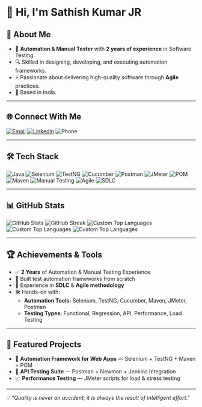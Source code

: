 # 👋 Hi, I'm Sathish Kumar JR

## 📌 About Me
- 💼 **Automation & Manual Tester** with **2 years of experience** in Software Testing.
- 🔍 Skilled in designing, developing, and executing automation frameworks.
- ⚡ Passionate about delivering high-quality software through **Agile** practices.
- 📍 Based in India.

---

## 🌐 Connect With Me
[![Email](https://img.shields.io/badge/Email-D14836?logo=gmail&logoColor=white)](mailto:j.r.sathishkumar.16@gmail.com)
[![LinkedIn](https://img.shields.io/badge/LinkedIn-0A66C2?logo=linkedin&logoColor=white)](https://www.linkedin.com/in/sathish-kumar-436a2b263/)
![Phone](https://img.shields.io/badge/Phone-8838788654-lightgrey)

---

## 🛠 Tech Stack
![Java](https://img.shields.io/badge/Java-007396?logo=java&logoColor=white)
![Selenium](https://img.shields.io/badge/Selenium-43B02A?logo=selenium&logoColor=white)
![TestNG](https://img.shields.io/badge/TestNG-%23007396.svg?logoColor=white)
![Cucumber](https://img.shields.io/badge/Cucumber-23D96C?logo=cucumber&logoColor=white)
![Postman](https://img.shields.io/badge/Postman-FF6C37?logo=postman&logoColor=white)
![JMeter](https://img.shields.io/badge/JMeter-D22128?logo=apache&logoColor=white)
![POM](https://img.shields.io/badge/Page%20Object%20Model-000000?logo=java&logoColor=white)
![Maven](https://img.shields.io/badge/Maven-C71A36?logo=apache-maven&logoColor=white)
![Manual Testing](https://img.shields.io/badge/Manual%20Testing-blue)
![Agile](https://img.shields.io/badge/Agile-28A745?logo=agile&logoColor=white)
![SDLC](https://img.shields.io/badge/SDLC-FF5733)

---

## 📊 GitHub Stats
![GitHub Stats](https://github-readme-stats.vercel.app/api?username=JRsathish&show_icons=true&theme=radical&hide_border=true)
![GitHub Streak](https://streak-stats.demolab.com?user=JRsathish&theme=radical&hide_border=true)
![Custom Top Languages](https://img.shields.io/badge/Java-60%25-blue?style=for-the-badge&logo=java)
![Custom Top Languages](https://img.shields.io/badge/HTML-20%25-orange?style=for-the-badge&logo=html5)
![Custom Top Languages](https://img.shields.io/badge/JavaScript-10%25-yellow?style=for-the-badge&logo=javascript)

---

## 🏆 Achievements & Tools
- ✅ **2 Years** of Automation & Manual Testing Experience
- 🚀 Built test automation frameworks from scratch
- 🔄 Experience in **SDLC** & **Agile methodology**
- 🛠 Hands-on with:  
  - **Automation Tools:** Selenium, TestNG, Cucumber, Maven, JMeter, Postman  
  - **Testing Types:** Functional, Regression, API, Performance, Load Testing  

---

## 📌 Featured Projects
- 🚗 **Automation Framework for Web Apps** — Selenium + TestNG + Maven + POM
- 🏦 **API Testing Suite** — Postman + Newman + Jenkins Integration
- 📈 **Performance Testing** — JMeter scripts for load & stress testing

---
💡 *“Quality is never an accident; it is always the result of intelligent effort.”*
